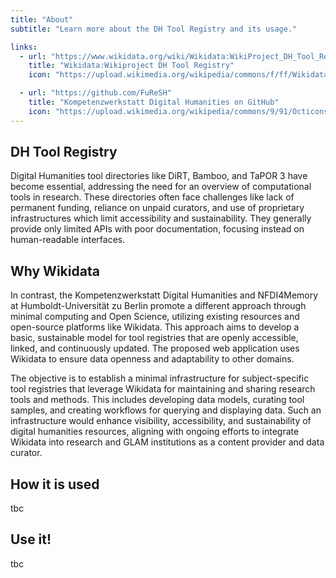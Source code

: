 ```yaml
---
title: "About"
subtitle: "Learn more about the DH Tool Registry and its usage."

links:
  - url: "https://www.wikidata.org/wiki/Wikidata:WikiProject_DH_Tool_Registry"
    title: "Wikidata:Wikiproject DH Tool Registry"
    icon: "https://upload.wikimedia.org/wikipedia/commons/f/ff/Wikidata-logo.svg"

  - url: "https://github.com/FuReSH"
    title: "Kompetenzwerkstatt Digital Humanities on GitHub"
    icon: "https://upload.wikimedia.org/wikipedia/commons/9/91/Octicons-mark-github.svg"
---
```



## DH Tool Registry

Digital Humanities tool directories like DiRT, Bamboo, and TaPOR 3 have become essential, addressing the need for an overview of computational tools in research. These directories often face challenges like lack of permanent funding, reliance on unpaid curators, and use of proprietary infrastructures which limit accessibility and sustainability. They generally provide only limited APIs with poor documentation, focusing instead on human-readable interfaces.

## Why Wikidata

In contrast, the Kompetenzwerkstatt Digital Humanities and NFDI4Memory at Humboldt-Universität zu Berlin promote a different approach through minimal computing and Open Science, utilizing existing resources and open-source platforms like Wikidata. This approach aims to develop a basic, sustainable model for tool registries that are openly accessible, linked, and continuously updated. The proposed web application uses Wikidata to ensure data openness and adaptability to other domains.

The objective is to establish a minimal infrastructure for subject-specific tool registries that leverage Wikidata for maintaining and sharing research tools and methods. This includes developing data models, curating tool samples, and creating workflows for querying and displaying data. Such an infrastructure would enhance visibility, accessibility, and sustainability of digital humanities resources, aligning with ongoing efforts to integrate Wikidata into research and GLAM institutions as a content provider and data curator.

## How it is used

tbc

## Use it!

tbc